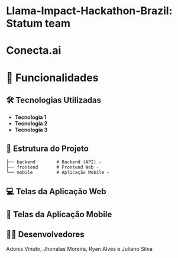 # Llama-Impact-Hackathon-Brazil: Statum team

# Conecta.ai

# 🧩 Funcionalidades

## 🛠 Tecnologias Utilizadas

- **Tecnologia 1**
- **Tecnologia 2**
- **Tecnologia 3**

## 📂 Estrutura do Projeto

```plaintext
├── backend        # Backend (API) - 
├── frontend       # Frontend Web - 
└── mobile         # Aplicação Mobile - 
```

## 💻 Telas da Aplicação Web

## 📱 Telas da Aplicação Mobile

## 🧑‍💻 Desenvolvedores

Adonis Vinuto, Jhonatas Moreira, Ryan Alves e Juliano Silva

